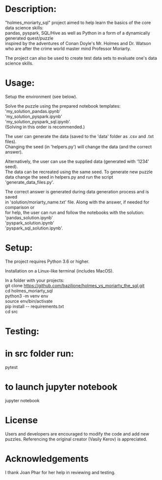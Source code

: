 # Description:  
"holmes_moriarty_sql" project aimed to help learn the basics of the core data science skills:  
pandas, pyspark, SQL/Hive as well as Python in a form of a dynamically generated quest/puzzle  
inspired by the adventures of Conan Doyle's Mr. Holmes and Dr. Watson who are after the crime 
world master mind Professor Moriarty.  
  
The project can also be used to create test data sets to evaluate one's data science skills.  
  
# Usage:  
Setup the environment (see below).
  
Solve the puzzle using the prepared notebook templates:  
'my_solution_pandas.ipynb'  
'my_solution_pyspark.ipynb'  
'my_solution_pyspark_sql.ipynb'.  
(Solving in this order is recommended.)  
  
  
The user can generate the data (saved to the 'data' folder as .csv and .txt files).  
Changing the seed (in 'helpers.py') will change the data (and the correct answer).
  
Alternatively, the user can use the supplied data (generated with '1234' seed).  
The data can be recreated using the same seed. To generate new puzzle data change the seed 
in helpers.py and run the script 'generate_data_files.py'.  
  
The correct answer is generated during data generation process and is saved  
in 'solution/moriarty_name.txt' file. Along with the answer, if needed for comparison or  
for help, the user can run and follow the notebooks with the solution:  
'pandas_solution.ipynb'  
'pyspark_solution.ipynb'  
'pyspark_sql_solution.ipynb'. 


# Setup:  
The project requires Python 3.6 or higher.  
  
Installation on a Linux-like terminal (includes MacOS).  

  
In a folder with your projects:  
git clone https://github.com/bazilione/holmes_vs_moriarty_the_sql.git  
cd holmes_moriarty_sql    
python3 -m venv env  
source env/bin/activate  
pip install -- requirements.txt  
cd src  
  
# Testing:  
# in src folder run:
pytest  
  
# to launch jupyter notebook
jupyter notebook  
  
#  License  
Users and developers are encouraged to modify the code and add new puzzles.
Referencing the original creator (Vasily Kerov) is appreciated.

#  Acknowledgements  
I thank Joan Phar for her help in reviewing and testing.  
  

